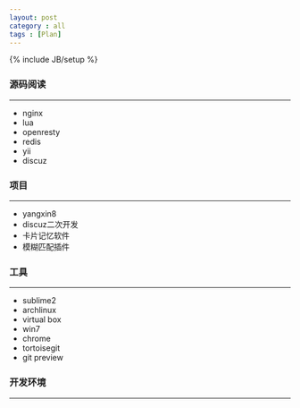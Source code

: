 ```yaml
---
layout: post
category : all
tags : [Plan]
---
```

{% include JB/setup %}

### 源码阅读
___________________________________________________
* nginx
* lua
* openresty
* redis
* yii
* discuz

### 项目
___________________________________________________
* yangxin8
* discuz二次开发
* 卡片记忆软件
* 模糊匹配插件

### 工具
___________________________________________________
* sublime2
* archlinux
* virtual box
* win7
* chrome
* tortoisegit
* git preview

### 开发环境
___________________________________________________
